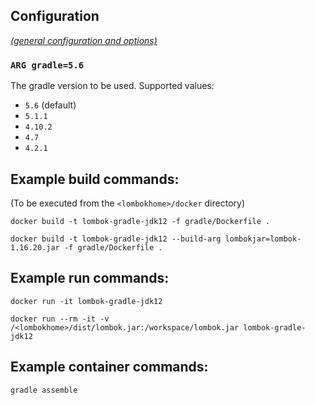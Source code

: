 ## Configuration

[_(general configuration and options)_](../readme.md)

### `ARG gradle=5.6`

The gradle version to be used. Supported values:

- `5.6` (default)
- `5.1.1`
- `4.10.2`
- `4.7`
- `4.2.1`

## Example build commands:

(To be executed from the `<lombokhome>/docker` directory)

```
docker build -t lombok-gradle-jdk12 -f gradle/Dockerfile .

docker build -t lombok-gradle-jdk12 --build-arg lombokjar=lombok-1.16.20.jar -f gradle/Dockerfile .
```

## Example run commands:

```
docker run -it lombok-gradle-jdk12

docker run --rm -it -v /<lombokhome>/dist/lombok.jar:/workspace/lombok.jar lombok-gradle-jdk12
```

## Example container commands:

```
gradle assemble
```
